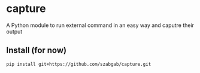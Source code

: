 # capture

A Python module to run external command in an easy way and caputre their output

## Install (for now)

```
pip install git+https://github.com/szabgab/capture.git
```

